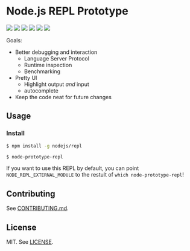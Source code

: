 # Node.js REPL Prototype

![](https://gc.gy/39485171.png)
![](https://gc.gy/39485205.png)
![](https://gc.gy/39485229.png)
![](https://gc.gy/39485261.png)
![](https://gc.gy/39485318.png)
![](https://gc.gy/39485850.png)

Goals:

- Better debugging and interaction
  - Language Server Protocol
  - Runtime inspection
  - Benchmarking
- Pretty UI
  - Highlight output *and* input
  - autocomplete
- Keep the code neat for future changes

## Usage

### Install

```sh
$ npm install -g nodejs/repl
```

```sh
$ node-prototype-repl
```

If you want to use this REPL by default, you can point
`NODE_REPL_EXTERNAL_MODULE` to the restult of
`which node-prototype-repl`!

## Contributing

See [CONTRIBUTING.md](./CONTRIBUTING.md).

## License

MIT. See [LICENSE](./LICENSE).
